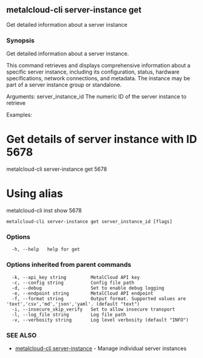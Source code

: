 ## metalcloud-cli server-instance get

Get detailed information about a server instance

### Synopsis

Get detailed information about a server instance.

This command retrieves and displays comprehensive information about a specific server
instance, including its configuration, status, hardware specifications, network
connections, and metadata. The instance may be part of a server instance group
or standalone.

Arguments:
  server_instance_id  The numeric ID of the server instance to retrieve

Examples:
  # Get details of server instance with ID 5678
  metalcloud-cli server-instance get 5678

  # Using alias
  metalcloud-cli inst show 5678

```
metalcloud-cli server-instance get server_instance_id [flags]
```

### Options

```
  -h, --help   help for get
```

### Options inherited from parent commands

```
  -k, --api_key string         MetalCloud API key
  -c, --config string          Config file path
  -d, --debug                  Set to enable debug logging
  -e, --endpoint string        MetalCloud API endpoint
  -f, --format string          Output format. Supported values are 'text','csv','md','json','yaml'. (default "text")
  -i, --insecure_skip_verify   Set to allow insecure transport
  -l, --log_file string        Log file path
  -v, --verbosity string       Log level verbosity (default "INFO")
```

### SEE ALSO

* [metalcloud-cli server-instance](metalcloud-cli_server-instance.md)	 - Manage individual server instances

